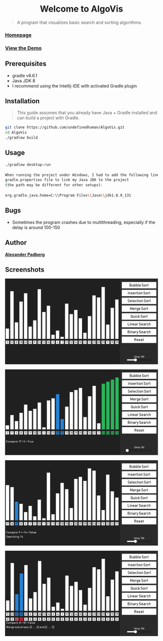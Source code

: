 <h1 align="center">Welcome to AlgoVis</h1>

> A program that visualizes basic search and sorting algorithms.

### [Homepage](https://github.com/undefinedhuman/AlgoVis)
### [View the Demo](https://github.com/undefinedhuman/AlgoVis/releases)

## Prerequisites

- gradle v6.6.1
- Java JDK 8
- I recommend using the Intellij-IDE with activated Gradle plugin

## Installation

> This guide assumes that you already have Java + Gradle installed and can build a project with Gradle.

```sh
git clone https://github.com/undefinedhuman/AlgoVis.git
cd AlgoVis
./gradlew build
``` 

## Usage

```sh
./gradlew desktop:run

When running the project under Windows, I had to add the following line to the 
gradle.properties file to link my Java JDK to the project 
(the path may be different for other setups):

org.gradle.java.home=C:\\Program Files\\Java\\jdk1.8.0_131
```

## Bugs

- Sometimes the program crashes due to multithreading, especially if the delay is around 100-150

## Author

**[Alexander Padberg](https://github.com/undefinedhuman)**

## Screenshots

![Default](assets/Screenshots/Basis.png)

![BubbleSort](assets/Screenshots/BubbleSort.png)

![LinearSearch](assets/Screenshots/LinearSearch.png)

![MergeSort](assets/Screenshots/MergeSort.png)